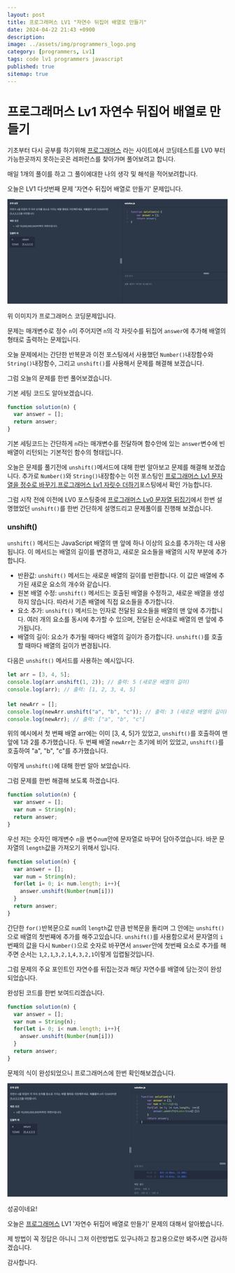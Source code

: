 ```yaml
---
layout: post
title: 프로그래머스 LV1 "자연수 뒤집어 배열로 만들기"
date: 2024-04-22 21:43 +0900
description: 
image: ../assets/img/programmers_logo.png
category: [programmers, Lv1]
tags: code lv1 programmers javascript
published: true
sitemap: true
---
```


# 프로그래머스 Lv1 자연수 뒤집어 배열로 만들기

  기초부터 다시 공부를 하기위해 [프로그래머스](https://programmers.co.kr/) 라는 사이트에서
  코딩테스트를 LV0 부터 가능한곳까지 못하는곳은 레퍼런스를 찾아가며 풀어보려고 합니다.
  
  매일 1개의 풀이를 하고 그 풀이에대한 나의 생각 및 해석을 적어보려합니다.

  오늘은 LV1 다섯번째 문제 '자연수 뒤집어 배열로 만들기' 문제입니다.

  ![프로그래머스 이미지](../../assets/img/자연수뒤집어배열로만들기_01.png)

  위 이미지가 프로그래머스 코딩문제입니다.
  
  문제는 매개변수로 정수 `n`이 주어지면 `n`의 각 자릿수를 뒤집어 `answer`에 추가해 배열의 형태로 출력하는 문제입니다.

  오늘 문제에서는 간단한 반복문과 이전 포스팅에서 사용했던 `Number()`내장함수와 `String()`내장함수, 그리고 `unshift()`를 사용해서 문제를 해결해 보겠습니다.

  그럼 오늘의 문제를 한번 풀어보겠습니다.

  기본 세팅 코드도 알아보겠습니다.
  
```javascript
function solution(n) {
  var answer = [];
  return answer;
}
```

기본 세팅코드는 간단하게 `n`라는 매개변수를 전달하며 함수안에 있는 `answer`변수에 빈 배열이 리턴되는 기본적인 함수의 형태입니다.

오늘은 문제를 풀기전에 `unshift()`메서드에 대해 한번 알아보고 문제를 해결해 보겠습니다.
추가로 `Number()`와 `String()`내장함수는 이전 포스팅인 [프로그래머스 Lv1 문자열을 정수로 바꾸기](https://spearboy.github.io/posts/programmers_22/),[프로그래머스 Lv1 자릿수 더하기](https://spearboy.github.io/posts/programmers_24/)포스팅에서 확인 가능합니다.

그럼 시작 전에 이전에 LV0 포스팅중에 [프로그래머스 Lv0 문자열 뒤집기](https://spearboy.github.io/posts/programmers_9/)에서 한번 설명했었던 `unshift()`를 한번 간단하게 설명드리고 문제풀이를 진행해 보겠습니다.

### unshift()

`unshift()` 메서드는 JavaScript 배열의 맨 앞에 하나 이상의 요소를 추가하는 데 사용됩니다. 이 메서드는 배열의 길이를 변경하고, 새로운 요소들을 배열의 시작 부분에 추가합니다.
  + 반환값: `unshift()` 메서드는 새로운 배열의 길이를 반환합니다. 이 값은 배열에 추가된 새로운 요소의 개수와 같습니다.
  + 원본 배열 수정: `unshift()` 메서드는 호출된 배열을 수정하고, 새로운 배열을 생성하지 않습니다. 따라서 기존 배열에 직접 요소들을 추가합니다.
  + 요소 추가: `unshift()` 메서드는 인자로 전달된 요소들을 배열의 맨 앞에 추가합니다. 여러 개의 요소를 동시에 추가할 수 있으며, 전달된 순서대로 배열의 맨 앞에 추가됩니다.
  + 배열의 길이: 요소가 추가될 때마다 배열의 길이가 증가합니다. `unshift()`를 호출할 때마다 배열의 길이가 변경됩니다.

다음은 `unshift()` 메서드를 사용하는 예시입니다.
```javascript
let arr = [3, 4, 5];
console.log(arr.unshift(1, 2)); // 출력: 5 (새로운 배열의 길이)
console.log(arr); // 출력: [1, 2, 3, 4, 5]

let newArr = [];
console.log(newArr.unshift("a", "b", "c")); // 출력: 3 (새로운 배열의 길이)
console.log(newArr); // 출력: ["a", "b", "c"]
```

위의 예시에서 첫 번째 배열 arr에는 이미 [3, 4, 5]가 있었고, `unshift()`를 호출하여 맨 앞에 1과 2를 추가했습니다. 두 번째 배열 `newArr`는 초기에 비어 있었고, `unshift()`를 호출하여 "a", "b", "c"를 추가했습니다.

이렇게 `unshift()`에 대해 한번 알아 보았습니다.

그럼 문제를 한번 해결해 보도록 하겠습니다.

```javascript
function solution(n) {
  var answer = [];
  var num = String(n);
  return answer;
}
```

우선 저는 숫자인 매개변수 `n`을 변수`num`안에 문자열로 바꾸어 담아주었습니다. 바꾼 문자열의 `length`값을 가져오기 위해서 입니다.

```javascript
function solution(n) {
  var answer = [];
  var num = String(n);
  for(let i= 0; i< num.length; i++){
    answer.unshift(Number(num[i]))
  }
  return answer;
}
```

간단한 `for()`반복문으로 `num`의 `length`값 만큼 반복문을 돌리며 그 안에는 `unshift()`으로 배열의 첫번째에 추가를 해주고있습니다. `unshift()`를 사용함으로서 문자열의 `i`번째의 값을 다시 `Number()`으로 숫자로 바꾸면서 `answer`안에 첫번째 요소로 추가를 해주면 순서는 `1`,`2,1`,`3,2,1`,`4,3,2,1`이렇게 입렵될것입니다.

그럼 문제의 주요 포인트인 자연수를 뒤집는것과 해당 자연수를 배열에 담는것이 완성 되었습니다.

완성된 코드를 한번 보여드리겠습니다.

```javascript
function solution(n) {
  var answer = [];
  var num = String(n);
  for(let i= 0; i< num.length; i++){
    answer.unshift(Number(num[i]))
  }
  return answer;
}
```

문제의 식이 완성되었으니 프로그래머스에 한번 확인해보겠습니다.

![프로그래머스 이미지](../../assets/img/자연수뒤집어배열로만들기_02.png)

성공이네요!

오늘은 [프로그래머스](https://programmers.co.kr/) LV1 '자연수 뒤집어 배열로 만들기' 문제의 대해서 알아봤습니다.

제 방법이 꼭 정답은 아니니 그저 이런방법도 있구나하고 참고용으로만 봐주시면 감사하겠습니다.

감사합니다.